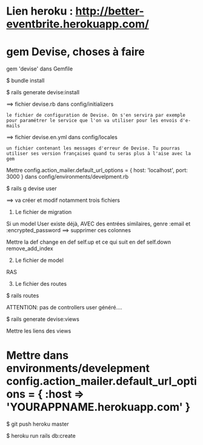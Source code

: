 # Lien heroku : http://better-eventbrite.herokuapp.com/



# gem Devise, choses à faire

gem 'devise' dans Gemfile

$ bundle install

$ rails generate devise:install

==> fichier devise.rb dans config/initializers

    le fichier de configuration de Devise. On s'en servira par exemple pour paramétrer le service que l'on va utiliser pour les envois d'e-mails

==> fichier devise.en.yml dans config/locales

    un fichier contenant les messages d'erreur de Devise. Tu pourras utiliser ses version françaises quand tu seras plus à l'aise avec la gem

Mettre config.action_mailer.default_url_options = { host: 'localhost', port: 3000 } dans config/environments/develpment.rb

$ rails g devise user 

==> va créer et modif notamment trois fichiers

1) Le fichier de migration

Si un model User existe déjà, AVEC des entrées similaires, genre :email et :encrypted_password
==> supprimer ces colonnes

Mettre la def change en def self.up et ce qui suit en def self.down remove_add_index

2) Le fichier de model

RAS

3) Le fichier des routes

$ rails routes 

ATTENTION: pas de controllers user généré....

$ rails generate devise:views

Mettre les liens des views

# Mettre dans environments/develepment config.action_mailer.default_url_options = { :host => 'YOURAPPNAME.herokuapp.com' }

$ git push heroku master

$ heroku run rails db:create



